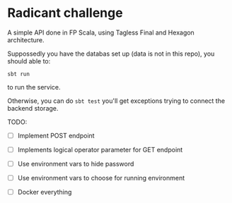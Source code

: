 # Radicant challenge

A simple API done in FP Scala, using Tagless Final and Hexagon architecture.

Suppossedly you have the databas set up (data is not in this repo), you should able to:

`sbt run`

to run the service.

Otherwise, you can do `sbt test` you'll get exceptions trying to connect the backend storage. 

TODO:
- [ ] Implement POST endpoint
- [ ] Implements logical operator parameter for GET endpoint
- [ ] Use environment vars to hide password
- [ ] Use environment vars to choose for running environment
- [ ] Docker everything


